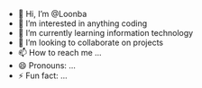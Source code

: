 - 👋 Hi, I’m @Loonba
- 👀 I’m interested in anything coding
- 🌱 I’m currently learning information technology
- 💞️ I’m looking to collaborate on projects
- 📫 How to reach me ...
- 😄 Pronouns: ...
- ⚡ Fun fact: ...

<!---
Loonba/Loonba is a ✨ special ✨ repository because its `README.md` (this file) appears on your GitHub profile.
You can click the Preview link to take a look at your changes.
--->
